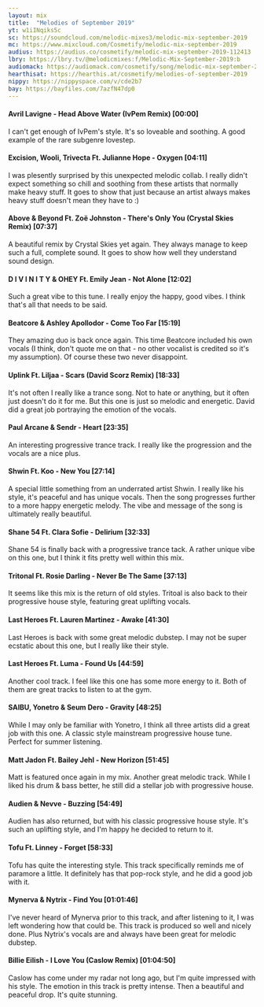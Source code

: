 ```yaml
---
layout: mix
title:  "Melodies of September 2019"
yt: w1iINqiks5c
sc: https://soundcloud.com/melodic-mixes3/melodic-mix-september-2019
mc: https://www.mixcloud.com/Cosmetify/melodic-mix-september-2019
audius: https://audius.co/cosmetify/melodic-mix-september-2019-112413
lbry: https://lbry.tv/@melodicmixes:f/Melodic-Mix-September-2019:b
audiomack: https://audiomack.com/cosmetify/song/melodic-mix-september-2019
hearthisat: https://hearthis.at/cosmetify/melodies-of-september-2019
nippy: https://nippyspace.com/v/cde2b7
bay: https://bayfiles.com/7azfN47dp0
---
```


#### Avril Lavigne - Head Above Water (IvPem Remix) [00:00]
I can't get enough of IvPem's style. It's so loveable and soothing. A good example of the rare subgenre lovestep.

#### Excision, Wooli, Trivecta Ft. Julianne Hope - Oxygen [04:11]
I was plesently surprised by this unexpected melodic collab. I really didn't expect something so chill and soothing from these artists that normally make heavy stuff. It goes to show that just because an artist always makes heavy stuff doesn't mean they have to :)

#### Above & Beyond Ft. Zoë Johnston - There's Only You (Crystal Skies Remix) [07:37]
A beautiful remix by Crystal Skies yet again. They always manage to keep such a full, complete sound. It goes to show how well they understand sound design.

#### D I V I N I T Y & OHEY Ft. Emily Jean - Not Alone [12:02]
Such a great vibe to this tune. I really enjoy the happy, good vibes. I think that's all that needs to be said.

#### Beatcore & Ashley Apollodor - Come Too Far [15:19]
They amazing duo is back once again. This time Beatcore included his own vocals (I think, don't quote me on that - no other vocalist is credited so it's my assumption). Of course these two never disappoint.

#### Uplink Ft. Liljaa - Scars (David Scorz Remix) [18:33]
It's not often I really like a trance song. Not to hate or anything, but it often just doesn't do it for me. But this one is just so melodic and energetic. David did a great job portraying the emotion of the vocals.

#### Paul Arcane & Sendr - Heart [23:35]
An interesting progressive trance track. I really like the progression and the vocals are a nice plus.

#### Shwin Ft. Koo - New You [27:14]
A special little something from an underrated artist Shwin. I really like his style, it's peaceful and has unique vocals. Then the song progresses further to a more happy energetic melody. The vibe and message of the song is ultimately really beautiful.

#### Shane 54 Ft. Clara Sofie - Delirium [32:33]
Shane 54 is finally back with a progressive trance tack. A rather unique vibe on this one, but I think it fits pretty well within this mix.

#### Tritonal Ft. Rosie Darling - Never Be The Same [37:13]
It seems like this mix is the return of old styles. Tritoal is also back to their progressive house style, featuring great uplifting vocals.

#### Last Heroes Ft. Lauren Martinez - Awake [41:30]
Last Heroes is back with some great melodic dubstep. I may not be super ecstatic about this one, but I really like their style.

#### Last Heroes Ft. Luma - Found Us [44:59]
Another cool track. I feel like this one has some more energy to it. Both of them are great tracks to listen to at the gym.

#### SAIBU, Yonetro & Seum Dero - Gravity [48:25]
While I may only be familiar with Yonetro, I think all three artists did a great job with this one. A classic style mainstream progressive house tune. Perfect for summer listening.

#### Matt Jadon Ft. Bailey Jehl - New Horizon [51:45]
Matt is featured once again in my mix. Another great melodic track. While I liked his drum & bass better, he still did a stellar job with progressive house.

#### Audien & Nevve - Buzzing [54:49]
Audien has also returned, but with his classic progressive house style. It's such an uplifting style, and I'm happy he decided to return to it.

#### Tofu Ft. Linney - Forget [58:33]
Tofu has quite the interesting style. This track specifically reminds me of paramore a little. It definitely has that pop-rock style, and he did a good job with it.

#### Mynerva & Nytrix - Find You [01:01:46]
I've never heard of Mynerva prior to this track, and after listening to it, I was left wondering how that could be. This track is produced so well and nicely done. Plus Nytrix's vocals are and always have been great for melodic dubstep.

#### Billie Eilish - I Love You (Caslow Remix) [01:04:50]
Caslow has come under my radar not long ago, but I'm quite impressed with his style. The emotion in this track is pretty intense. Then a beautiful and peaceful drop. It's quite stunning.